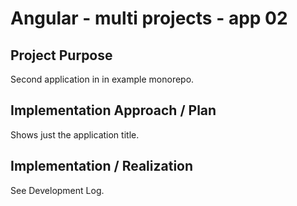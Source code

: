 # Angular - multi projects - app 02

## Project Purpose

Second application in in example monorepo.

## Implementation Approach / Plan

Shows just the application title.

## Implementation / Realization

See Development Log.
